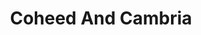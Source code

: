 ---
title: "Coheed And Cambria"
summary: "Coheed and Cambria are an American progressive rock band from Nyack, New York, formed in 1995. The band consists of Claudio Sanchez , Travis Stever , Josh Eppard , and Zach Cooper . The group's music incorporates aspects of progressive rock, pop, heavy metal, and post-hardcore.All of Coheed and Cambria's albums except for 2015's The Color Before the Sun are concept albums based on a science fiction storyline called The Amory Wars, a series written by Claudio Sanchez, which has been transcribed into a series of comic books as well as a full-length novel. The band has released ten studio albums, three live albums, and several special-edition releases. Six of their albums have reached the Billboard Top 10. The band's tenth studio album, Vaxis – Act II: A Window of the Waking Mind, was released on June 24, 2022."
image: "coheed-and-cambria.jpg"
apple_music_artist_url: "None"
wikipedia_url: "https://en.wikipedia.org/wiki/Coheed_and_Cambria"
---